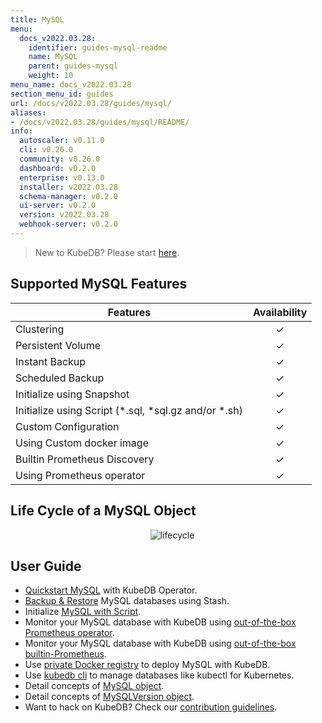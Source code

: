 ```yaml
---
title: MySQL
menu:
  docs_v2022.03.28:
    identifier: guides-mysql-readme
    name: MySQL
    parent: guides-mysql
    weight: 10
menu_name: docs_v2022.03.28
section_menu_id: guides
url: /docs/v2022.03.28/guides/mysql/
aliases:
- /docs/v2022.03.28/guides/mysql/README/
info:
  autoscaler: v0.11.0
  cli: v0.26.0
  community: v0.26.0
  dashboard: v0.2.0
  enterprise: v0.13.0
  installer: v2022.03.28
  schema-manager: v0.2.0
  ui-server: v0.2.0
  version: v2022.03.28
  webhook-server: v0.2.0
---
```


> New to KubeDB? Please start [here](/docs/v2022.03.28/README).

## Supported MySQL Features

| Features                                                | Availability |
| ------------------------------------------------------- | :----------: |
| Clustering                                              |   &#10003;   |
| Persistent Volume                                       |   &#10003;   |
| Instant Backup                                          |   &#10003;   |
| Scheduled Backup                                        |   &#10003;   |
| Initialize using Snapshot                               |   &#10003;   |
| Initialize using Script (\*.sql, \*sql.gz and/or \*.sh) |   &#10003;   |
| Custom Configuration                                    |   &#10003;   |
| Using Custom docker image                               |   &#10003;   |
| Builtin Prometheus Discovery                            |   &#10003;   |
| Using Prometheus operator                               |   &#10003;   |

## Life Cycle of a MySQL Object

<p align="center">
  <img alt="lifecycle"  src="/docs/v2022.03.28/images/mysql/mysql-lifecycle.png" >
</p>

## User Guide

- [Quickstart MySQL](/docs/v2022.03.28/guides/mysql/quickstart/) with KubeDB Operator.
- [Backup & Restore](/docs/v2022.03.28/guides/mysql/backup/overview/) MySQL databases using Stash.
- Initialize [MySQL with Script](/docs/v2022.03.28/guides/mysql/initialization/).
- Monitor your MySQL database with KubeDB using [out-of-the-box Prometheus operator](/docs/v2022.03.28/guides/mysql/monitoring/prometheus-operator/).
- Monitor your MySQL database with KubeDB using [out-of-the-box builtin-Prometheus](/docs/v2022.03.28/guides/mysql/monitoring/builtin-prometheus/).
- Use [private Docker registry](/docs/v2022.03.28/guides/mysql/private-registry/) to deploy MySQL with KubeDB.
- Use [kubedb cli](/docs/v2022.03.28/guides/mysql/cli/) to manage databases like kubectl for Kubernetes.
- Detail concepts of [MySQL object](/docs/v2022.03.28/guides/mysql/concepts/database/).
- Detail concepts of [MySQLVersion object](/docs/v2022.03.28/guides/mysql/concepts/catalog/).
- Want to hack on KubeDB? Check our [contribution guidelines](/docs/v2022.03.28/CONTRIBUTING).
